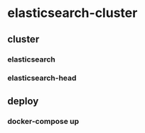# elasticsearch-cluster

## cluster
### elasticsearch 
### elasticsearch-head 

## deploy 
### docker-compose up